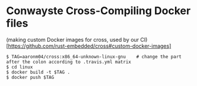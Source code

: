 Conwayste Cross-Compiling Docker files
=================================

(making custom Docker images for cross, used by our CI)[https://github.com/rust-embedded/cross#custom-docker-images]

    $ TAG=aaronm04/cross:x86_64-unknown-linux-gnu    # change the part after the colon according to .travis.yml matrix
    $ cd linux
    $ docker build -t $TAG .
    $ docker push $TAG

